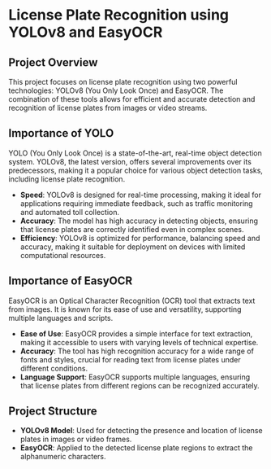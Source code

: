 # License Plate Recognition using YOLOv8 and EasyOCR

## Project Overview

This project focuses on license plate recognition using two powerful technologies: YOLOv8 (You Only Look Once) and EasyOCR. The combination of these tools allows for efficient and accurate detection and recognition of license plates from images or video streams.

## Importance of YOLO

YOLO (You Only Look Once) is a state-of-the-art, real-time object detection system. YOLOv8, the latest version, offers several improvements over its predecessors, making it a popular choice for various object detection tasks, including license plate recognition.

- **Speed**: YOLOv8 is designed for real-time processing, making it ideal for applications requiring immediate feedback, such as traffic monitoring and automated toll collection.
- **Accuracy**: The model has high accuracy in detecting objects, ensuring that license plates are correctly identified even in complex scenes.
- **Efficiency**: YOLOv8 is optimized for performance, balancing speed and accuracy, making it suitable for deployment on devices with limited computational resources.

## Importance of EasyOCR

EasyOCR is an Optical Character Recognition (OCR) tool that extracts text from images. It is known for its ease of use and versatility, supporting multiple languages and scripts.

- **Ease of Use**: EasyOCR provides a simple interface for text extraction, making it accessible to users with varying levels of technical expertise.
- **Accuracy**: The tool has high recognition accuracy for a wide range of fonts and styles, crucial for reading text from license plates under different conditions.
- **Language Support**: EasyOCR supports multiple languages, ensuring that license plates from different regions can be recognized accurately.

## Project Structure

- **YOLOv8 Model**: Used for detecting the presence and location of license plates in images or video frames.
- **EasyOCR**: Applied to the detected license plate regions to extract the alphanumeric characters.

